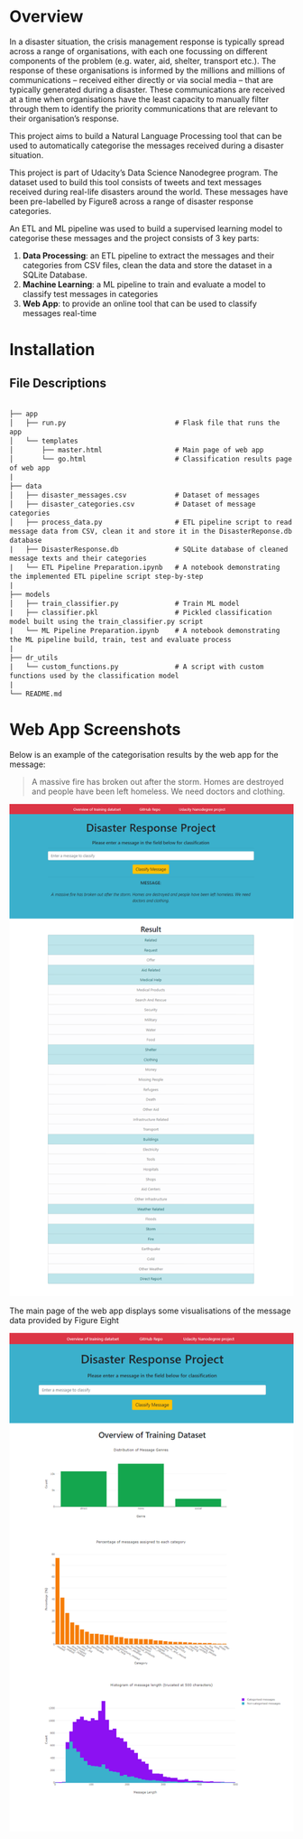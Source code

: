 # Overview
In a disaster situation, the crisis management response is typically spread across a range of organisations, with each one focussing on different components of the problem (e.g. water, aid, shelter, transport etc.).   The response of these organisations is informed by the millions and millions of communications – received either directly or via social media – that are typically generated during a disaster.  These communications are received at a time when organisations have the least capacity to manually filter through them to identify the priority communications that are relevant to their organisation’s response.

This project aims to build a Natural Language Processing tool that can be used to automatically categorise the messages received during a disaster situation.

This project is part of Udacity’s Data Science Nanodegree program.  The dataset used to build this tool consists of tweets and text messages received during real-life disasters around the world.  These messages have been pre-labelled by Figure8 across a range of disaster response categories.  

An ETL and ML pipeline was used to build a supervised learning model to categorise these messages and the project consists of 3 key parts:


1. **Data Processing**: an ETL pipeline to extract the messages and their categories from CSV files, clean the data and store the dataset in a SQLite Database.
1. **Machine Learning**: a ML pipeline to train and evaluate a model to classify test messages in categories
1. **Web App**: to provide an online tool that can be used to classify messages real-time

# Installation

## File Descriptions

<pre><code>
├── app
│   ├── run.py                           # Flask file that runs the app
│   └── templates
│       ├── master.html                  # Main page of web app
│       └── go.html                      # Classification results page of web app
|
├── data
│   ├── disaster_messages.csv            # Dataset of messages
│   ├── disaster_categories.csv          # Dataset of message categories
│   ├── process_data.py                  # ETL pipeline script to read message data from CSV, clean it and store it in the DisasterReponse.db database
|   ├── DisasterResponse.db              # SQLite database of cleaned message texts and their categories
|   └── ETL Pipeline Preparation.ipynb   # A notebook demonstrating the implemented ETL pipeline script step-by-step
|
├── models
│   ├── train_classifier.py              # Train ML model
|   ├── classifier.pkl                   # Pickled classification model built using the train_classifier.py script
|   └── ML Pipeline Preparation.ipynb    # A notebook demonstrating the ML pipeline build, train, test and evaluate process
|
├── dr_utils
|   └── custom_functions.py              # A script with custom functions used by the classification model
|
└── README.md
</code></pre>

# Web App Screenshots
Below is an example of the categorisation results by the web app for the message:
> A massive fire has broken out after the storm. Homes are destroyed and people have been left homeless.  We need doctors and clothing.

![results summary image](https://github.com/perkinsml/disaster_response_pipeline/blob/master/web_app_results_example.png)

The main page of the web app displays some visualisations of the message data provided by Figure Eight

![data charts image](https://github.com/perkinsml/disaster_response_pipeline/blob/master/data_overview.png)
